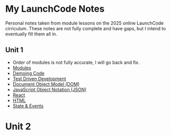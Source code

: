 # My LaunchCode Notes
Personal notes taken from module lessons on the 2025 online LaunchCode cirriculum.
These notes are not fully complete and have gaps, but I intend to eventually fill them all in.

## Unit 1
- Order of modules is not fully accurate, I will go back and fix.
- [Modules](JavaScript%20(Unit%201)/modules.md)
- [Demoing Code](JavaScript%20(Unit%201)/demoing.md)
- [Test Driven Development](JavaScript%20(Unit%201)/TDD.md)
- [Document Object Model (DOM)](JavaScript%20(Unit%201)/DOM.md)
- [JavaScript Object Notation (JSON)](JavaScript%20(Unit%201)/JSON.md)
- [React](JavaScript%20(Unit%201)/REACT.md)
- [HTML](JavaScript%20(Unit%201)/HTML.md)
- [State & Events](JavaScript%20(Unit%201)/STATEVENT.md)

# Unit 2
